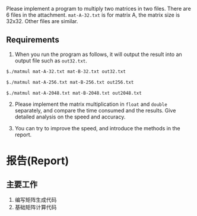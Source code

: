Please implement a program to multiply two matrices in two files. There are 6 files in the attachment. `mat-A-32.txt` is for matrix A, the matrix size is 32x32. Other files are similar. 

## Requirements

1. When you run the program as follows, it will output the result into an output file such as `out32.txt`.

```bash
$./matmul mat-A-32.txt mat-B-32.txt out32.txt
```
```bash
$./matmul mat-A-256.txt mat-B-256.txt out256.txt
```
```bash
$./matmul mat-A-2048.txt mat-B-2048.txt out2048.txt
```

2. Please implement the matrix multiplication in `float` and `double` separately, and compare the time consumed and the results. Give detailed analysis on the speed and accuracy.

3. You can try to improve the speed, and introduce the methods in the report.

# 报告(Report)

## 主要工作
1. 编写矩阵生成代码
2. 基础矩阵计算代码